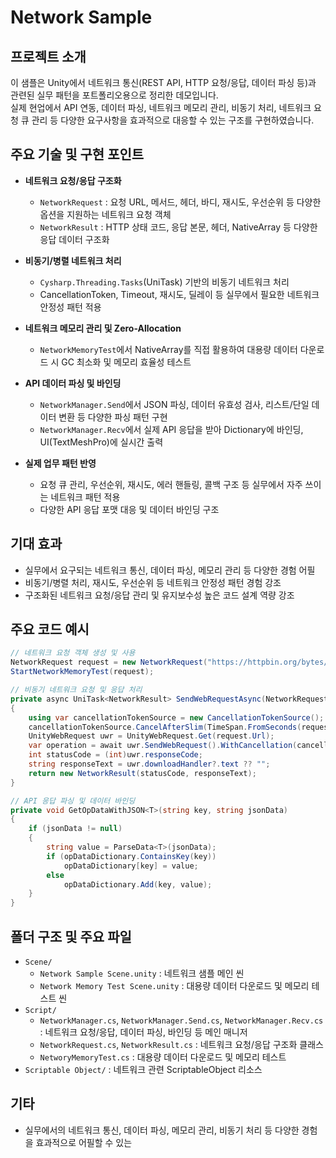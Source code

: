 # Network Sample

## 프로젝트 소개
이 샘플은 Unity에서 네트워크 통신(REST API, HTTP 요청/응답, 데이터 파싱 등)과 관련된 실무 패턴을 포트폴리오용으로 정리한 데모입니다.  
실제 현업에서 API 연동, 데이터 파싱, 네트워크 메모리 관리, 비동기 처리, 네트워크 요청 큐 관리 등 다양한 요구사항을 효과적으로 대응할 수 있는 구조를 구현하였습니다.

## 주요 기술 및 구현 포인트

- **네트워크 요청/응답 구조화**
  - `NetworkRequest` : 요청 URL, 메서드, 헤더, 바디, 재시도, 우선순위 등 다양한 옵션을 지원하는 네트워크 요청 객체
  - `NetworkResult` : HTTP 상태 코드, 응답 본문, 헤더, NativeArray<byte> 등 다양한 응답 데이터 구조화

- **비동기/병렬 네트워크 처리**
  - `Cysharp.Threading.Tasks`(UniTask) 기반의 비동기 네트워크 처리
  - CancellationToken, Timeout, 재시도, 딜레이 등 실무에서 필요한 네트워크 안정성 패턴 적용

- **네트워크 메모리 관리 및 Zero-Allocation**
  - `NetworkMemoryTest`에서 NativeArray<byte>를 직접 활용하여 대용량 데이터 다운로드 시 GC 최소화 및 메모리 효율성 테스트

- **API 데이터 파싱 및 바인딩**
  - `NetworkManager.Send`에서 JSON 파싱, 데이터 유효성 검사, 리스트/단일 데이터 변환 등 다양한 파싱 패턴 구현
  - `NetworkManager.Recv`에서 실제 API 응답을 받아 Dictionary에 바인딩, UI(TextMeshPro)에 실시간 출력

- **실제 업무 패턴 반영**
  - 요청 큐 관리, 우선순위, 재시도, 에러 핸들링, 콜백 구조 등 실무에서 자주 쓰이는 네트워크 패턴 적용
  - 다양한 API 응답 포맷 대응 및 데이터 바인딩 구조

## 기대 효과

- 실무에서 요구되는 네트워크 통신, 데이터 파싱, 메모리 관리 등 다양한 경험 어필
- 비동기/병렬 처리, 재시도, 우선순위 등 네트워크 안정성 패턴 경험 강조
- 구조화된 네트워크 요청/응답 관리 및 유지보수성 높은 코드 설계 역량 강조

## 주요 코드 예시

```csharp
// 네트워크 요청 객체 생성 및 사용
NetworkRequest request = new NetworkRequest("https://httpbin.org/bytes/1048576", 1.0f, System.Net.Http.HttpMethod.Get);
StartNetworkMemoryTest(request);

// 비동기 네트워크 요청 및 응답 처리
private async UniTask<NetworkResult> SendWebRequestAsync(NetworkRequest request)
{
    using var cancellationTokenSource = new CancellationTokenSource();
    cancellationTokenSource.CancelAfterSlim(TimeSpan.FromSeconds(request.Timeout));
    UnityWebRequest uwr = UnityWebRequest.Get(request.Url);
    var operation = await uwr.SendWebRequest().WithCancellation(cancellationTokenSource.Token);
    int statusCode = (int)uwr.responseCode;
    string responseText = uwr.downloadHandler?.text ?? "";
    return new NetworkResult(statusCode, responseText);
}
```

```csharp
// API 응답 파싱 및 데이터 바인딩
private void GetOpDataWithJSON<T>(string key, string jsonData)
{
    if (jsonData != null)
    {
        string value = ParseData<T>(jsonData);
        if (opDataDictionary.ContainsKey(key))
            opDataDictionary[key] = value;
        else
            opDataDictionary.Add(key, value);
    }
}
```

## 폴더 구조 및 주요 파일

- `Scene/`
  - `Network Sample Scene.unity` : 네트워크 샘플 메인 씬
  - `Network Memory Test Scene.unity` : 대용량 데이터 다운로드 및 메모리 테스트 씬
- `Script/`
  - `NetworkManager.cs`, `NetworkManager.Send.cs`, `NetworkManager.Recv.cs` : 네트워크 요청/응답, 데이터 파싱, 바인딩 등 메인 매니저
  - `NetworkRequest.cs`, `NetworkResult.cs` : 네트워크 요청/응답 구조화 클래스
  - `NetworyMemoryTest.cs` : 대용량 데이터 다운로드 및 메모리 테스트
- `Scriptable Object/` : 네트워크 관련 ScriptableObject 리소스

## 기타

- 실무에서의 네트워크 통신, 데이터 파싱, 메모리 관리, 비동기 처리 등 다양한 경험을 효과적으로 어필할 수 있는